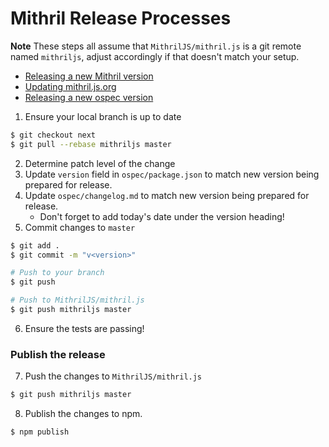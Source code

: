 # Mithril Release Processes

**Note** These steps all assume that `MithrilJS/mithril.js` is a git remote named `mithriljs`, adjust accordingly if that doesn't match your setup.

- [Releasing a new Mithril version](#releasing-a-new-mithril-version)
- [Updating mithril.js.org](#updating-mithriljsorg)
- [Releasing a new ospec version](#releasing-a-new-ospec-version)

1. Ensure your local branch is up to date

```bash
$ git checkout next
$ git pull --rebase mithriljs master
```

2. Determine patch level of the change
3. Update `version` field in `ospec/package.json` to match new version being prepared for release.
4. Update `ospec/changelog.md` to match new version being prepared for release.
	- Don't forget to add today's date under the version heading!
5. Commit changes to `master`

```bash
$ git add .
$ git commit -m "v<version>"

# Push to your branch
$ git push

# Push to MithrilJS/mithril.js
$ git push mithriljs master
```

6. Ensure the tests are passing!

### Publish the release

7. Push the changes to `MithrilJS/mithril.js`

```bash
$ git push mithriljs master
```

8. Publish the changes to npm.

```bash
$ npm publish
```

